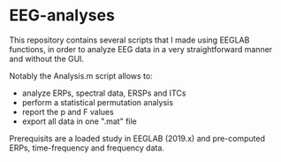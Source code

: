 # EEG-analyses
This repository contains several scripts that I made using EEGLAB functions, in order to analyze EEG data in a very straightforward manner and without the GUI. 

Notably the Analysis.m script allows to:
 - analyze ERPs, spectral data, ERSPs and ITCs
 - perform a statistical permutation analysis
 - report the p and F values
 - export all data in one ".mat" file
 
Prerequisits are a loaded study in EEGLAB (2019.x) and pre-computed ERPs, time-frequency and frequency data.
